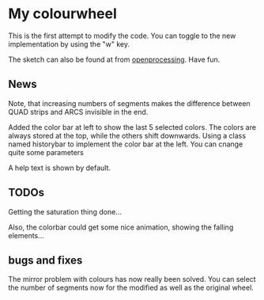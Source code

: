 # My colourwheel

This is the first attempt to modify the code. You can toggle to the new implementation
by using the "w" key. 

The sketch can also be found at from [openprocessing](https://www.openprocessing.org/sketch/429868). Have fun.

## News

Note, that increasing numbers of segments makes the difference between QUAD strips and
ARCS invisible in the end.

Added the color bar at left to show the last 5 selected colors. The colors are always
stored at the top, while the others shift downwards. Using a class named historybar
to implement the color bar at the left. You can cnange quite some parameters

A help text is shown by default.

## TODOs

Getting the saturation thing done...

Also, the colorbar could get some nice animation, showing the falling elements...

## bugs and fixes

The mirror problem with colours has now really been solved. You can select the number of segments now
for the modified as well as the original wheel.